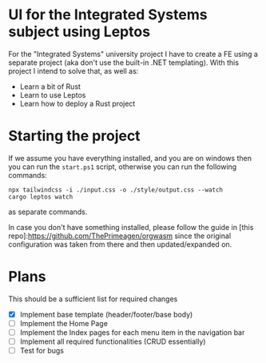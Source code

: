# UI for the Integrated Systems subject using Leptos

For the "Integrated Systems" university project I have to create a FE using a separate project (aka don't use the built-in .NET templating).
With this project I intend to solve that, as well as:
 - Learn a bit of Rust
 - Learn to use Leptos
 - Learn how to deploy a Rust project

# Starting the project
If we assume you have everything installed, and you are on windows then you can run the ```start.ps1``` script, otherwise you can run the following commands:
```shell
npx tailwindcss -i ./input.css -o ./style/output.css --watch
cargo leptos watch
```
as separate commands.

In case you don't have something installed, please follow the guide in [this repo]:https://github.com/ThePrimeagen/orgwasm since the original configuration was taken from there and then updated/expanded on.

# Plans

This should be a sufficient list for required changes

 - [X] Implement base template (header/footer/base body)
 - [ ] Implement the Home Page
 - [ ] Implement the Index pages for each menu item in the navigation bar
 - [ ] Implement all required functionalities (CRUD essentially)
 - [ ] Test for bugs
